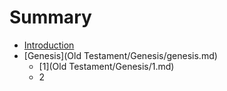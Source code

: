 # Summary

* [Introduction](README.md)
* [Genesis](Old Testament/Genesis/genesis.md)
   * [1](Old Testament/Genesis/1.md)
   * 2

